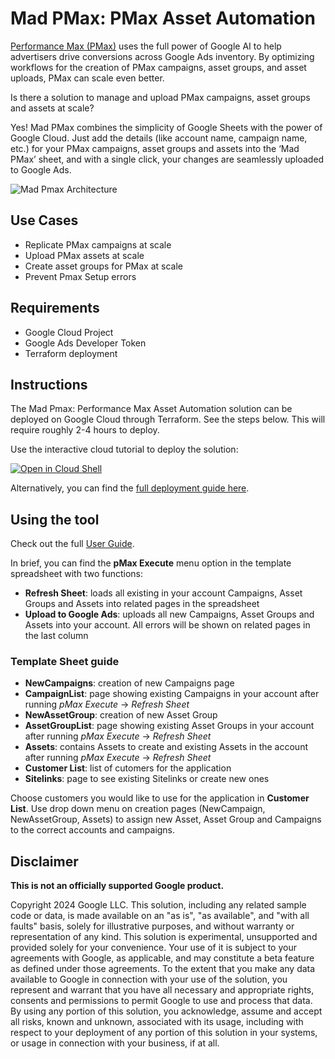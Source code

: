 # Mad PMax: PMax Asset Automation

[Performance Max (PMax)](https://support.google.com/google-ads/answer/10724817?hl=en-GB) uses the full power of Google AI to help advertisers drive conversions across Google Ads inventory. By optimizing workflows for the creation of PMax campaigns, asset groups, and asset uploads, PMax can scale even better.

Is there a solution to manage and upload PMax campaigns, asset groups and assets at scale?

Yes! Mad PMax combines the simplicity of Google Sheets with the power of Google Cloud. Just add
the details (like account name, campaign name, etc.) for your PMax campaigns, asset groups and assets into the ‘Mad PMax’ sheet, and with a single click, your changes are seamlessly uploaded to Google Ads.

![Mad Pmax Architecture](https://services.google.com/fh/files/misc/madpmax_architecture.png)

## Use Cases
* Replicate PMax campaigns at scale
* Upload PMax assets at scale
* Create asset groups for PMax at scale
* Prevent Pmax Setup errors

## Requirements
* Google Cloud Project
* Google Ads Developer Token
* Terraform deployment

## Instructions

The Mad Pmax: Performance Max Asset Automation solution can be deployed on Google Cloud through Terraform. See the steps below. This will require roughly 2-4 hours to deploy.

Use the interactive cloud tutorial to deploy the solution:

[![Open in Cloud Shell](https://gstatic.com/cloudssh/images/open-btn.png)](https://ssh.cloud.google.com/cloudshell/open?cloudshell_git_repo=GIT_REPO_URL&cloudshell_tutorial=docs/tutorial.md)

Alternatively, you can find the [full deployment guide here](https://github.com/google-marketing-solutions/madpmax/wiki/Manual-Deployment-Guide).

## Using the tool

  Check out the full [User Guide](https://github.com/google-marketing-solutions/madpmax/wiki/User-Guide).

  In brief, you can find the **pMax Execute** menu option in the template spreadsheet with two functions:
  * **Refresh Sheet**: loads all existing in your account Campaigns, Asset Groups and Assets into related pages in the spreadsheet
  * **Upload to Google Ads**: uploads all new Campaigns, Asset Groups and Assets into your account. All errors will be shown on related pages in the last column

### Template Sheet guide

* **NewCampaigns**: creation of new Campaigns page
* **CampaignList**: page showing existing Campaigns in your account after running *pMax Execute* -> *Refresh Sheet*
* **NewAssetGroup**: creation of new Asset Group
* **AssetGroupList**: page showing existing Asset Groups in your account after running *pMax Execute* -> *Refresh Sheet*
* **Assets**: contains Assets to create and existing Assets in the account after running *pMax Execute* -> *Refresh Sheet*
* **Customer List**: list of cutomers for the application
* **Sitelinks**: page to see existing Sitelinks or create new ones

Choose customers you would like to use for the application in **Customer List**.
Use drop down menu on creation pages (NewCampaign, NewAssetGroup, Assets) to assign new Asset, Asset Group and Campaigns to the correct accounts and campaigns.

## Disclaimer
__This is not an officially supported Google product.__

Copyright 2024 Google LLC. This solution, including any related sample code or
data, is made available on an "as is", "as available", and "with all faults"
basis, solely for illustrative purposes, and without warranty or representation
of any kind. This solution is experimental, unsupported and provided solely for
your convenience. Your use of it is subject to your agreements with Google, as
applicable, and may constitute a beta feature as defined under those agreements.
To the extent that you make any data available to Google in connection with your
use of the solution, you represent and warrant that you have all necessary and
appropriate rights, consents and permissions to permit Google to use and process
that data. By using any portion of this solution, you acknowledge, assume and
accept all risks, known and unknown, associated with its usage, including with
respect to your deployment of any portion of this solution in your systems, or
usage in connection with your business, if at all.
